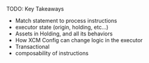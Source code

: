 TODO: Key Takeaways

- Match statement to process instructions
- executor state (origin, holding, etc...)
- Assets in Holding, and all its behaviors
- How XCM Config can change logic in the executor
- Transactional
- composability of instructions
